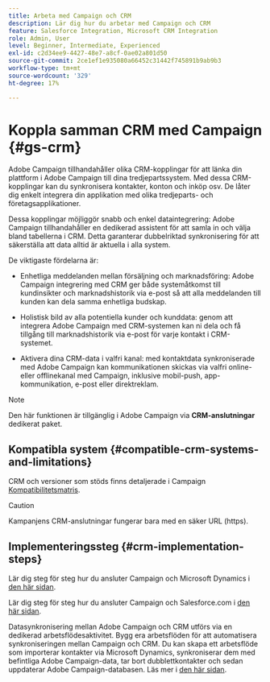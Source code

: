 ```yaml
---
title: Arbeta med Campaign och CRM
description: Lär dig hur du arbetar med Campaign och CRM
feature: Salesforce Integration, Microsoft CRM Integration
role: Admin, User
level: Beginner, Intermediate, Experienced
exl-id: c2d34ee9-4427-48e7-a8cf-0ae02a801d50
source-git-commit: 2ce1ef1e935080a66452c31442f745891b9ab9b3
workflow-type: tm+mt
source-wordcount: '329'
ht-degree: 17%

---
```


# Koppla samman CRM med Campaign {#gs-crm}

Adobe Campaign tillhandahåller olika CRM-kopplingar för att länka din plattform i Adobe Campaign till dina tredjepartssystem. Med dessa CRM-kopplingar kan du synkronisera kontakter, konton och inköp osv. De låter dig enkelt integrera din applikation med olika tredjeparts- och företagsapplikationer.

Dessa kopplingar möjliggör snabb och enkel dataintegrering: Adobe Campaign tillhandahåller en dedikerad assistent för att samla in och välja bland tabellerna i CRM. Detta garanterar dubbelriktad synkronisering för att säkerställa att data alltid är aktuella i alla system.

De viktigaste fördelarna är:

* Enhetliga meddelanden mellan försäljning och marknadsföring: Adobe Campaign integrering med CRM ger både systemåtkomst till kundinsikter och marknadshistorik via e-post så att alla meddelanden till kunden kan dela samma enhetliga budskap.

* Holistisk bild av alla potentiella kunder och kunddata: genom att integrera Adobe Campaign med CRM-systemen kan ni dela och få tillgång till marknadshistorik via e-post för varje kontakt i CRM-systemet.

* Aktivera dina CRM-data i valfri kanal: med kontaktdata synkroniserade med Adobe Campaign kan kommunikationen skickas via valfri online- eller offlinekanal med Campaign, inklusive mobil-push, app-kommunikation, e-post eller direktreklam.


>[!NOTE]
>
>Den här funktionen är tillgänglig i Adobe Campaign via **CRM-anslutningar** dedikerat paket.

## Kompatibla system {#compatible-crm-systems-and-limitations}

CRM och versioner som stöds finns detaljerade i Campaign [Kompatibilitetsmatris](../start/compatibility-matrix.md).

>[!CAUTION]
>
> Kampanjens CRM-anslutningar fungerar bara med en säker URL (https).

## Implementeringssteg {#crm-implementation-steps}

Lär dig steg för steg hur du ansluter Campaign och Microsoft Dynamics i [den här sidan](ac-ms-dyn.md).

Lär dig steg för steg hur du ansluter Campaign och Salesforce.com i [den här sidan](ac-sfdc.md).

Datasynkronisering mellan Adobe Campaign och CRM utförs via en dedikerad arbetsflödesaktivitet. Bygg era arbetsflöden för att automatisera synkroniseringen mellan Campaign och CRM. Du kan skapa ett arbetsflöde som importerar kontakter via Microsoft Dynamics, synkroniserar dem med befintliga Adobe Campaign-data, tar bort dubblettkontakter och sedan uppdaterar Adobe Campaign-databasen. Läs mer i [den här sidan](crm-data-sync.md).

